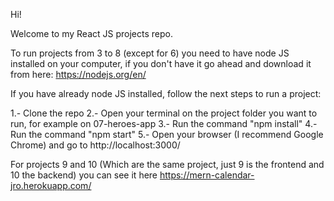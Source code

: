 Hi!

Welcome to my React JS projects repo.

To run projects from 3 to 8 (except for 6) you need to have node JS installed on your computer, if you don't have it go ahead and download it from here:
https://nodejs.org/en/

If you have already node JS installed, follow the next steps to run a project:

1.- Clone the repo
2.- Open your terminal on the project folder you want to run, for example on 07-heroes-app
3.- Run the command "npm install"
4.- Run the command "npm start"
5.- Open your browser (I recommend Google Chrome) and go to http://localhost:3000/

For projects 9 and 10 (Which are the same project, just 9 is the frontend and 10 the backend) you can see it here https://mern-calendar-jro.herokuapp.com/